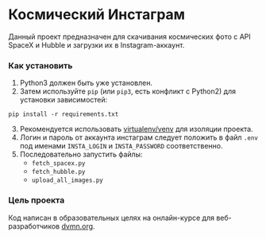 # Космический Инстаграм

Данный проект предназначен для скачивания космических фото с API SpaceX и Hubble и загрузки их в Instagram-аккаунт. 

### Как установить

1. Python3 должен быть уже установлен.  
2. Затем используйте `pip` (или `pip3`, есть конфликт с Python2) для установки зависимостей:
```
pip install -r requirements.txt
```
3. Рекомендуется использовать [virtualenv/venv](https://docs.python.org/3/library/venv.html) для изоляции проекта.
4. Логин и пароль от аккаунта инстаграм следует положить в файл `.env` под именами `INSTA_LOGIN` и `INSTA_PASSWORD` соответственно.
5. Последовательно запустить файлы: 
    * `fetch_spacex.py`
    * `fetch_hubble.py`
    * `upload_all_images.py`   

### Цель проекта

Код написан в образовательных целях на онлайн-курсе для веб-разработчиков [dvmn.org](https://dvmn.org/).